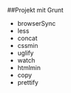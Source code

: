 ##Projekt mit Grunt

* browserSync
* less
* concat
* cssmin
* uglify
* watch
* htmlmin
* copy
* prettify
